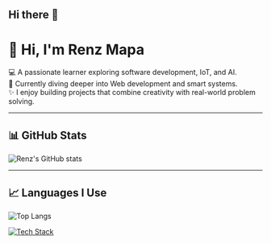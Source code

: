 ## Hi there 👋
# 👋 Hi, I'm Renz Mapa  

💻 A passionate learner exploring software development, IoT, and AI.  
🌱 Currently diving deeper into Web development and smart systems.  
✨ I enjoy building projects that combine creativity with real-world problem solving.  

---

## 📊 GitHub Stats  
![Renz's GitHub stats](https://github-readme-stats.vercel.app/api?username=Maappie&show_icons=true&theme=tokyonight)

---

## 📈 Languages I Use  
![Top Langs](https://github-readme-stats.vercel.app/api/top-langs/?username=Maappie&layout=compact&theme=tokyonight)

[![Tech Stack](https://github-readme-tech-stack.vercel.app/api/cards?lineCount=2&theme=tokyonight&line1=ruby,Ruby,red;html5,HTML5,orange;python,Python,blue&line2=docker,Docker,blue;bash,Bash,black)](https://github.com/Maappie)


